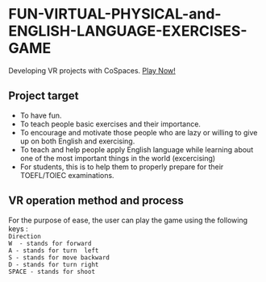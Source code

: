 # FUN-VIRTUAL-PHYSICAL-and-ENGLISH-LANGUAGE-EXERCISES-GAME
Developing VR projects with CoSpaces. [Play Now!](https://edu.delightex.com/DWB-ERE)
## Project target
* To have fun. 
* To teach people basic exercises and their importance. 
* To encourage and motivate those people who are lazy or willing to give up on both English and exercising.
* To teach and help people apply English language while learning about one of the most important things in the world (excercising) 
* For students, this is to help them to properly prepare for their TOEFL/TOIEC examinations.

## VR operation method and process
For the purpose of ease, the user can play the game using the following keys :   
`Direction`     
  `W  - stands for forward`   
  `A - stands for turn  left`    
  `S - stands for move backward`     
  `D - stands for turn right`    
  `SPACE - stands for shoot`


